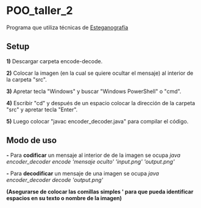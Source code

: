 # POO_taller_2
Programa que utiliza técnicas de [Esteganografía](https://es.wikipedia.org/wiki/Esteganograf%C3%ADa)
## Setup
**1)** Descargar carpeta encode-decode.

**2)** Colocar la imagen (en la cual se quiere ocultar el mensaje) al interior de la carpeta "src".

**3)** Apretar tecla "Windows" y buscar "Windows PowerShell" o "cmd".

**4)** Escribir "cd" y después de un espacio colocar la dirección de la carpeta "src" y apretar tecla "Enter".

**5)** Luego colocar "javac encoder_decoder.java" para compilar el código.

## Modo de uso
**-** Para **codificar** un mensaje al interior de de la imagen se ocupa *java encoder_decoder encode 'mensaje oculto' 'input.png' 'output.png'*

**-** Para **decodificar** un mensaje de una imagen se ocupa *java encoder_decoder decode 'output.png'*

**(Asegurarse de colocar las comillas simples ' para que pueda identificar espacios en su texto o nombre de la imagen)**
